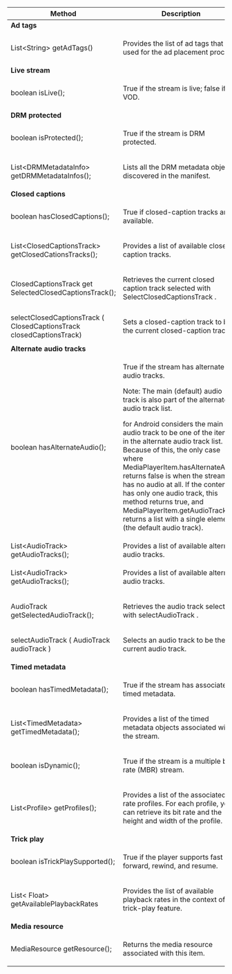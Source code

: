 ---
---

<table frame="all" colsep="1" rowsep="1" id="table_77B55D506FE24326A03D97AA087231FF"> 
 <tgroup cols="2" colsep="1" rowsep="1" class="FormatA"> 
  <colspec colnum="1" colname="2" colwidth="41*" /> 
  <colspec colnum="2" colname="3" colwidth="46*" /> 
  <thead> 
   <tr rowsep="1"> 
    <th colname="2" class="entry"> Method </th> 
    <th colname="3" class="entry"> Description </th> 
   </tr> 
  </thead> 
  <tbody> 
   <tr rowsep="1"> 
    <td namest="2" nameend="3"> <b>Ad tags</b> </td> 
   </tr> 
   <tr rowsep="1"> 
    <td colname="2"> <span class="codeph"> List&lt;String&gt; getAdTags() </span> </td> 
    <td colname="3"> <p>Provides the list of ad tags that are used for the ad placement process. </p> </td> 
   </tr> 
   <tr rowsep="1"> 
    <td namest="2" nameend="3"> <b>Live stream </b> </td> 
   </tr> 
   <tr rowsep="1"> 
    <td colname="2"> <span class="codeph"> boolean isLive(); </span> </td> 
    <td colname="3"> <p>True if the stream is live; false if it is VOD. </p> </td> 
   </tr> 
   <tr rowsep="1"> 
    <td namest="2" nameend="3"> <b>DRM protected</b> </td> 
   </tr> 
   <tr rowsep="1"> 
    <td colname="2"> <span class="codeph"> boolean isProtected(); </span> </td> 
    <td colname="3"> <p>True if the stream is DRM protected. </p> </td> 
   </tr> 
   <tr rowsep="1"> 
    <td colname="2"> <span class="codeph"> List&lt;DRMMetadataInfo&gt; getDRMMetadataInfos(); </span> </td> 
    <td colname="3"> <p>Lists all the DRM metadata objects discovered in the manifest. </p> </td> 
   </tr> 
   <tr rowsep="1"> 
    <td namest="2" nameend="3"> <b>Closed captions</b> </td> 
   </tr> 
   <tr rowsep="1"> 
    <td colname="2"> <span class="codeph"> boolean hasClosedCaptions(); </span> </td> 
    <td colname="3"> <p>True if closed-caption tracks are available. </p> </td> 
   </tr> 
   <tr rowsep="1"> 
    <td colname="2"> <span class="codeph"> List&lt;ClosedCaptionsTrack&gt; getClosedCationsTracks(); </span> </td> 
    <td colname="3"> <p>Provides a list of available closed-caption tracks. </p> </td> 
   </tr> 
   <tr rowsep="1"> 
    <td colname="2"> <span class="codeph"> ClosedCaptionsTrack get SelectedClosedCaptionsTrack(); </span> </td> 
    <td colname="3"> <p>Retrieves the current closed caption track selected with <span class="codeph"> SelectClosedCaptionsTrack </span>. </p> </td> 
   </tr> 
   <tr rowsep="1"> 
    <td colname="2"> <span class="codeph"> selectClosedCaptionsTrack ( ClosedCaptionsTrack closedCaptionsTrack) </span> </td> 
    <td colname="3"> <p>Sets a closed-caption track to be the current closed-caption track. </p> </td> 
   </tr> 
   <tr rowsep="1"> 
    <td namest="2" nameend="3"> <b>Alternate audio tracks </b> </td> 
   </tr> 
   <tr rowsep="1"> 
    <td colname="2"> <span class="codeph"> boolean hasAlternateAudio(); </span> </td> 
    <td colname="3"> <p>True if the stream has alternate audio tracks. </p> <p type="tip">Note:  The main (default) audio track is also part of the alternate audio track list. </p> <p> 
      <ph conkeyref="phrases/primetime-sdk-name" /> for Android considers the main audio track to be one of the items in the alternate audio track list. Because of this, the only case where <span class="codeph"> MediaPlayerItem.hasAlternateAudio </span> returns false is when the stream has no audio at all. If the content has only one audio track, this method returns true, and <span class="codeph"> MediaPlayerItem.getAudioTracks </span> returns a list with a single element (the default audio track). </p> </td> 
   </tr> 
   <tr rowsep="1"> 
    <td colname="2"> <span class="codeph"> List&lt;AudioTrack&gt; getAudioTracks(); </span> </td> 
    <td colname="3"> Provides a list of available alternate audio tracks. </td> 
   </tr> 
   <tr rowsep="1"> 
    <td colname="2"> <span class="codeph"> List&lt;AudioTrack&gt; getAudioTracks(); </span> </td> 
    <td colname="3"> <p>Provides a list of available alternate audio tracks. </p> </td> 
   </tr> 
   <tr rowsep="1"> 
    <td colname="2"> <span class="codeph"> AudioTrack getSelectedAudioTrack(); </span> </td> 
    <td colname="3"> <p>Retrieves the audio track selected with <span class="codeph"> selectAudioTrack </span>. </p> </td> 
   </tr> 
   <tr rowsep="1"> 
    <td colname="2"> <span class="codeph"> selectAudioTrack ( AudioTrack audioTrack ) </span> </td> 
    <td colname="3"> <p>Selects an audio track to be the current audio track. </p> </td> 
   </tr> 
   <tr rowsep="1"> 
    <td namest="2" nameend="3"> <b>Timed metadata</b> </td> 
   </tr> 
   <tr rowsep="1"> 
    <td colname="2"> <span class="codeph"> boolean hasTimedMetadata(); </span> </td> 
    <td colname="3"> <p>True if the stream has associated timed metadata. </p> </td> 
   </tr> 
   <tr rowsep="1"> 
    <td colname="2"> <span class="codeph"> List&lt;TimedMetadata&gt; getTimedMetadata(); </span> </td> 
    <td colname="3"> <p>Provides a list of the timed metadata objects associated with the stream. </p> </td> 
   </tr> 
   <tr rowsep="1"> 
    <td colname="2"> <span class="codeph"> boolean isDynamic(); </span> </td> 
    <td colname="3"> <p>True if the stream is a multiple bit rate (MBR) stream. </p> </td> 
   </tr> 
   <tr rowsep="1"> 
    <td colname="2"> <span class="codeph"> List&lt;Profile&gt; getProfiles(); </span> </td> 
    <td colname="3"> <p>Provides a list of the associated bit rate profiles. For each profile, you can retrieve its bit rate and the height and width of the profile. </p> </td> 
   </tr> 
   <tr rowsep="1"> 
    <td namest="2" nameend="3"> <b>Trick play </b> </td> 
   </tr> 
   <tr rowsep="1"> 
    <td colname="2"> <span class="codeph"> boolean isTrickPlaySupported(); </span> </td> 
    <td colname="3"> <p>True if the player supports fast forward, rewind, and resume. </p> </td> 
   </tr> 
   <tr rowsep="1"> 
    <td colname="2"> <span class="codeph"> List&lt; Float&gt; getAvailablePlaybackRates </span> </td> 
    <td colname="3"> <p>Provides the list of available playback rates in the context of the trick-play feature. </p> </td> 
   </tr> 
   <tr rowsep="1"> 
    <td namest="2" nameend="3"> <b>Media resource</b> </td> 
   </tr> 
   <tr rowsep="1"> 
    <td colname="2"> <span class="codeph"> MediaResource getResource(); </span> </td> 
    <td colname="3"> <p>Returns the media resource associated with this item. </p> </td> 
   </tr> 
  </tbody> 
 </tgroup> 
</table>


